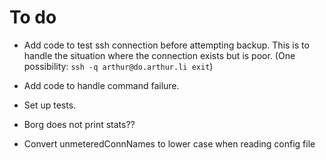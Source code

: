 # To do

- Add code to test ssh connection before attempting backup. This is to
  handle the situation where the connection exists but is poor. (One
  possibility: `ssh -q arthur@do.arthur.li exit`)
- Add code to handle command failure.
- Set up tests.
- Borg does not print stats??

- Convert unmeteredConnNames to lower case when reading config file
